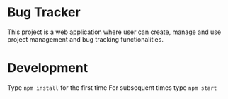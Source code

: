 # Bug Tracker

This project is a web application where user can create, manage and use project management and bug tracking functionalities.

# Development

Type `npm install` for the first time
For subsequent times type `npm start`
